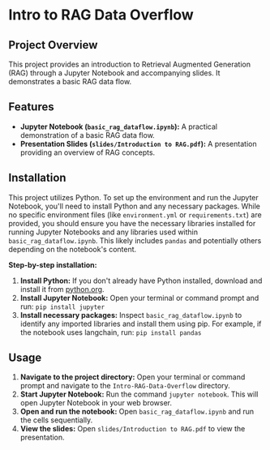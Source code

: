 # Intro to RAG Data Overflow

## Project Overview

This project provides an introduction to Retrieval Augmented Generation (RAG) through a Jupyter Notebook and accompanying slides.  It demonstrates a basic RAG data flow.

## Features

* **Jupyter Notebook (`basic_rag_dataflow.ipynb`):** A practical demonstration of a basic RAG data flow.
* **Presentation Slides (`slides/Introduction to RAG.pdf`):**  A presentation providing an overview of RAG concepts.

## Installation

This project utilizes Python.  To set up the environment and run the Jupyter Notebook, you'll need to install Python and any necessary packages.  While no specific environment files (like `environment.yml` or `requirements.txt`) are provided, you should ensure you have the necessary libraries installed for running Jupyter Notebooks and any libraries used within `basic_rag_dataflow.ipynb`.  This likely includes `pandas` and potentially others depending on the notebook's content.


**Step-by-step installation:**

1. **Install Python:**  If you don't already have Python installed, download and install it from [python.org](https://www.python.org/).
2. **Install Jupyter Notebook:** Open your terminal or command prompt and run: `pip install jupyter`
3. **Install necessary packages:** Inspect `basic_rag_dataflow.ipynb` to identify any imported libraries and install them using pip. For example, if the notebook uses langchain, run: `pip install pandas`


## Usage

1. **Navigate to the project directory:** Open your terminal or command prompt and navigate to the `Intro-RAG-Data-Overflow` directory.
2. **Start Jupyter Notebook:** Run the command `jupyter notebook`.  This will open Jupyter Notebook in your web browser.
3. **Open and run the notebook:** Open `basic_rag_dataflow.ipynb` and run the cells sequentially.
4. **View the slides:** Open `slides/Introduction to RAG.pdf` to view the presentation.

